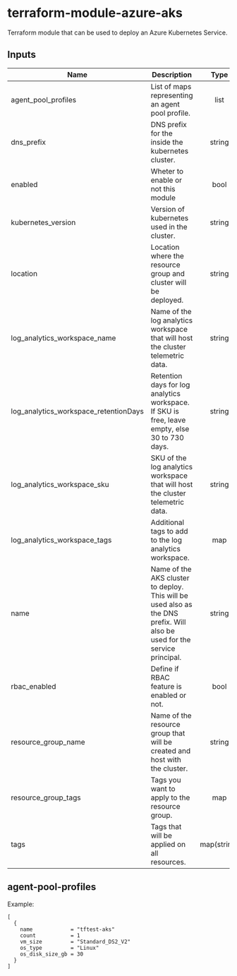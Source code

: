 # terraform-module-azure-aks
Terraform module that can be used to deploy an Azure Kubernetes Service.

<!-- BEGINNING OF PRE-COMMIT-TERRAFORM DOCS HOOK -->
## Inputs

| Name | Description | Type | Default | Required |
|------|-------------|:----:|:-----:|:-----:|
| agent\_pool\_profiles | List of maps representing an agent pool profile. | list | n/a | yes |
| dns\_prefix | DNS prefix for the inside the kubernetes cluster. | string | `"kubernetes"` | no |
| enabled | Wheter to enable or not this module | bool | `"true"` | no |
| kubernetes\_version | Version of kubernetes used in the cluster. | string | `"1.13.5"` | no |
| location | Location where the resource group and cluster will be deployed. | string | `"canadacentral"` | no |
| log\_analytics\_workspace\_name | Name of the log analytics workspace that will host the cluster telemetric data. | string | `"fxloganalytics"` | no |
| log\_analytics\_workspace\_retentionDays | Retention days for log analytics workspace. If SKU is free, leave empty, else 30 to 730 days. | string | `"30"` | no |
| log\_analytics\_workspace\_sku | SKU of the log analytics workspace that will host the cluster telemetric data. | string | `"free"` | no |
| log\_analytics\_workspace\_tags | Additional tags to add to the log analytics workspace. | map | `{}` | no |
| name | Name of the AKS cluster to deploy. This will be used also as the DNS prefix. Will also be used for the service principal. | string | `"clustername"` | no |
| rbac\_enabled | Define if RBAC feature is enabled or not. | bool | `"false"` | no |
| resource\_group\_name | Name of the resource group that will be created and host with the cluster. | string | `"aks"` | no |
| resource\_group\_tags | Tags you want to apply to the resource group. | map | `{}` | no |
| tags | Tags that will be applied on all resources. | map(string) | `{}` | no |

<!-- END OF PRE-COMMIT-TERRAFORM DOCS HOOK -->

## agent-pool-profiles
Example:
```
[
  {
    name            = "tftest-aks"
    count           = 1
    vm_size         = "Standard_DS2_V2"
    os_type         = "Linux"
    os_disk_size_gb = 30
  }
]
```
